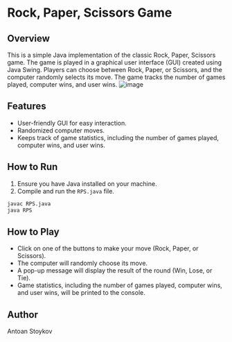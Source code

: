 # Rock, Paper, Scissors Game

## Overview

This is a simple Java implementation of the classic Rock, Paper, Scissors game. The game is played in a graphical user interface (GUI) created using Java Swing. Players can choose between Rock, Paper, or Scissors, and the computer randomly selects its move. The game tracks the number of games played, computer wins, and user wins.
![image](https://github.com/Chemist26/Rock-Paper-Scissors/assets/105496440/83e45dd6-013d-4e45-bf92-363795b04181)

## Features

- User-friendly GUI for easy interaction.
- Randomized computer moves.
- Keeps track of game statistics, including the number of games played, computer wins, and user wins.

## How to Run

1. Ensure you have Java installed on your machine.
2. Compile and run the `RPS.java` file.

```bash
javac RPS.java
java RPS
```

## How to Play
- Click on one of the buttons to make your move (Rock, Paper, or Scissors).
- The computer will randomly choose its move.
- A pop-up message will display the result of the round (Win, Lose, or Tie).
- Game statistics, including the number of games played, computer wins, and user wins, will be printed to the console.
## Author
Antoan Stoykov
